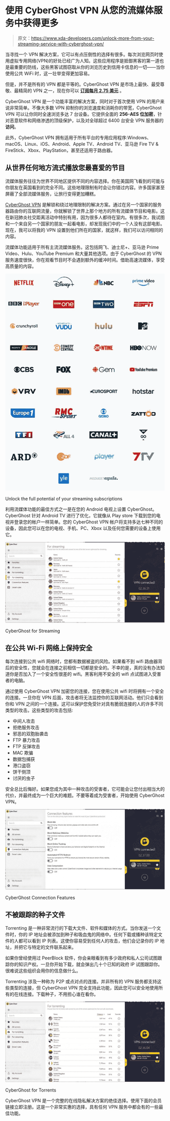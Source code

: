 # 使用 CyberGhost VPN 从您的流媒体服务中获得更多

> 原文：<https://www.xda-developers.com/unlock-more-from-your-streaming-service-with-cyberghost-vpn/>

当寻找一个 VPN 解决方案，它可以有点压倒性的选择有很多。每次浏览网页时使用虚拟专用网络(VPN)的好处已经广为人知。这些应用程序是抵御黑客的第一道也是最重要的防线，这些黑客试图窃取从你的浏览历史到信用卡信息的一切——当你使用公共 WiFi 时，这一壮举变得更加容易。

但是，并不是所有的 VPN 都是平等的。CyberGhost VPN 是市场上最快、最受尊敬、最精简的 VPN 之一，现在你可以 [**订阅每月 2.75 美元**](https://www.cyberghostvpn.com/offer/xda_rzviriavp) 。

CyberGhost VPN 是一个功能丰富的解决方案，同时对于首次使用 VPN 的用户来说非常简单。不像大多数 VPN 抑制你的浏览速度和消耗你的带宽，CyberGhost VPN 可以让你同时全速浏览多达 7 台设备。它提供全面的 **256-AES 位加密**，针对恶意软件和网络渗透的顶级保护，以及对全球超过 6400 台安全 VPN 服务器的**访问**。

此外，CyberGhost VPN 拥有适用于所有平台的专用应用程序:Windows、macOS、Linux、iOS、Android、Apple TV、Android TV、亚马逊 Fire TV & FireStick、Xbox、PlayStation，甚至还适用于路由器。

## 从世界任何地方流式播放您最喜爱的节目

流媒体服务往往为世界不同地区提供不同的内容选择。你在美国网飞看到的可能与你朋友在英国看到的完全不同。这些地理限制有时会让你错过内容。许多国家甚至屏蔽了全部流媒体服务，让旅行变得更加糟糕。

[CyberGhost VPN](https://www.cyberghostvpn.com/offer/xda_rzviriavp) 是解锁和绕过地理限制的解决方案。通过在另一个国家的服务器路由你的互联网流量，你就解锁了世界上那个地方的所有流媒体节目和电影。这在新冠肺炎社交距离活动中特别有用，因为很多人都待在室内。有很多次，我试图和一个来自另一个国家的朋友一起看电影，却发现我们中的一个人没有这部电影。现在，我可以将我的 VPN 设置到他们所在的国家，就这样，我们可以访问相同的内容。

流媒体功能适用于所有主流流媒体服务。这包括网飞、迪士尼+、亚马逊 Prime Video、Hulu、YouTube Premium 和大量其他选项。由于 CyberGhost 的 VPN 服务速度很快，你在观看节目时不会遇到额外的缓冲时间。借助高速流媒体，享受高质量的内容。

 <picture>![](img/65a402d480fb4d1a2107cafb3b8a3a95.png)</picture> 

Unlock the full potential of your streaming subscriptions

利用流媒体功能的最佳方式之一是在您的 Android 电视上设置 CyberGhost。CyberGhost 针对 Android TV 进行了优化，它就像从 Play store 下载到您的电视并登录您的帐户一样简单。您的 CyberGhost VPN 帐户将支持多达七种不同的设备，因此您可以在您的电视、手机、PC、Xbox 以及任何您需要的设备上使用它。

 <picture>![](img/4d7feee083a486493f1dab1859af656f.png)</picture> 

CyberGhost for Streaming

## 在公共 Wi-Fi 网络上保持安全

每次连接到公共 wifi 网络时，您都有数据被盗的风险。如果看不到 wifi 路由器背后的安全性，您就会在连接之前相信一切都是安全的。不幸的是，真的没有办法知道你是否加入了一个安全性很差的 wifi。黑客利用不安全的 wifi 点试图进入受害者的电脑。

通过使用 CyberGhost VPN 加密您的连接，您在使用公共 wifi 时将拥有一个安全的连接。一旦你在 VPN 后面，攻击者将无法监控你的互联网活动。他们只会看到你和 VPN 之间的一个连接。这可以保护您免受针对具有脆弱连接的人的许多不同类型的攻击。这些类型的攻击包括:

*   中间人攻击
*   拒绝服务攻击
*   邪恶的双胞胎袭击
*   FTP 暴力攻击
*   FTP 反弹攻击
*   MAC 欺骗
*   数据包捕获
*   港口盗窃
*   饼干侧顶
*   讨厌的虫子

安全总比后悔好。如果您成为其中一种攻击的受害者，它可能会让您付出相当大的代价，并最终成为一个巨大的难题。不要等着成为受害者，开始使用 CyberGhost VPN。

 <picture>![](img/0fbab81efb18c4d4d56baf9539766968.png)</picture> 

CyberGhost Connection Features

## 不被跟踪的种子文件

Torrenting 是一种非常流行的下载大文件、软件和媒体的方式。当你发送一个文件时，你的 IP 地址会被添加到种子和吸血鬼的网络中。任何下载或播种该特定文件的人都可以看到 IP 列表。这使你容易受到任何人的攻击，他们会记录你的 IP 地址，并把它与特定的文件联系起来。

如果你曾经使用过 PeerBlock 软件，你会亲眼看到有多少政府和私人公司试图跟踪你的知识产权。一旦你开始下载，就会弹出几十个已知的政府 IP 试图跟踪你。很难说这些组织会用你的信息做什么。

Torrenting 涉及一种称为 P2P 或点对点的连接。并非所有的 VPN 服务都支持这些类型的连接，但 CyberGhost VPN 完全支持此功能，因此您可以安全地使用所有的在线连接。下载种子，不用担心谁在看你。

 <picture>![](img/91ef1ec3ee5a6eed8679cbd21543711c.png)</picture> 

CyberGhost for Torrents

CyberGhost VPN 是一个完整的在线隐私解决方案的绝佳选择。使用下面的会员链接立即注册。这是一个非常实惠的选择，具有任何 VPN 服务中都会有的一些最佳功能。